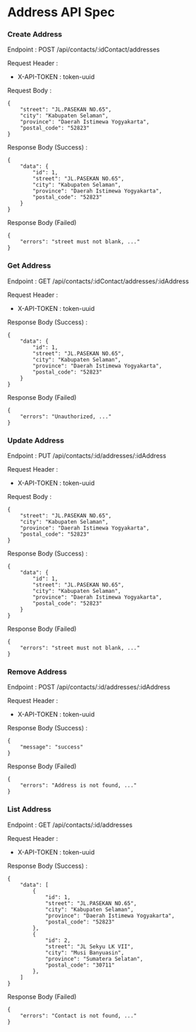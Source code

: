 # Address API Spec

### Create Address

Endpoint : POST /api/contacts/:idContact/addresses

Request Header :

- X-API-TOKEN : token-uuid

Request Body :

```
{
	"street": "JL.PASEKAN NO.65",
	"city": "Kabupaten Selaman",
	"province": "Daerah Istimewa Yogyakarta",
	"postal_code": "52823"
}
```

Response Body (Success) :

```
{
	"data": {
		"id": 1,
		"street": "JL.PASEKAN NO.65",
		"city": "Kabupaten Selaman",
		"province": "Daerah Istimewa Yogyakarta",
		"postal_code": "52823"
	}
}
```

Response Body (Failed)

```
{
	"errors": "street must not blank, ..."
}
```

### Get Address

Endpoint : GET /api/contacts/:idContact/addresses/:idAddress

Request Header :

- X-API-TOKEN : token-uuid

Response Body (Success) :

```
{
	"data": {
		"id": 1,
		"street": "JL.PASEKAN NO.65",
		"city": "Kabupaten Selaman",
		"province": "Daerah Istimewa Yogyakarta",
		"postal_code": "52823"
	}
}
```

Response Body (Failed)

```
{
	"errors": "Unauthorized, ..."
}
```

### Update Address

Endpoint : PUT /api/contacts/:id/addresses/:idAddress

Request Header :

- X-API-TOKEN : token-uuid

Request Body :

```
{
	"street": "JL.PASEKAN NO.65",
	"city": "Kabupaten Selaman",
	"province": "Daerah Istimewa Yogyakarta",
	"postal_code": "52823"
}
```

Response Body (Success) :

```
{
	"data": {
		"id": 1,
		"street": "JL.PASEKAN NO.65",
		"city": "Kabupaten Selaman",
		"province": "Daerah Istimewa Yogyakarta",
		"postal_code": "52823"
	}
}
```

Response Body (Failed)

```
{
	"errors": "street must not blank, ..."
}
```

### Remove Address

Endpoint : POST /api/contacts/:id/addresses/:idAddress

Request Header :

- X-API-TOKEN : token-uuid

Response Body (Success) :

```
{
	"message": "success"
}
```

Response Body (Failed)

```
{
	"errors": "Address is not found, ..."
}
```

### List Address

Endpoint : GET /api/contacts/:id/addresses

Request Header :

- X-API-TOKEN : token-uuid

Response Body (Success) :

```
{
	"data": [
		{
			"id": 1,
			"street": "JL.PASEKAN NO.65",
			"city": "Kabupaten Selaman",
			"province": "Daerah Istimewa Yogyakarta",
			"postal_code": "52823"
		},
		{
			"id": 2,
			"street": "JL Sekyu LK VII",
			"city": "Musi Banyuasin",
			"province": "Sumatera Selatan",
			"postal_code": "30711"
		},
	]
}
```

Response Body (Failed)

```
{
	"errors": "Contact is not found, ..."
}
```

